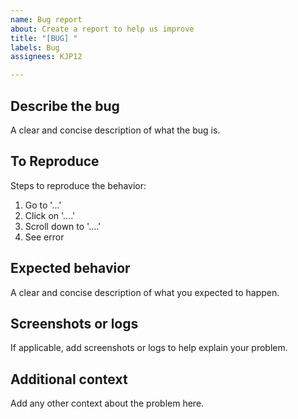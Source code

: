 ```yaml
---
name: Bug report
about: Create a report to help us improve
title: "[BUG] "
labels: Bug
assignees: KJP12

---
```


## Describe the bug

A clear and concise description of what the bug is.

## To Reproduce

Steps to reproduce the behavior:

1. Go to '...'
2. Click on '....'
3. Scroll down to '....'
4. See error

## Expected behavior

A clear and concise description of what you expected to happen.

## Screenshots or logs

If applicable, add screenshots or logs to help explain your problem.

## Additional context

Add any other context about the problem here.
